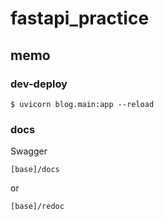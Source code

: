 # fastapi_practice

## memo

### dev-deploy

```shell
$ uvicorn blog.main:app --reload
```

### docs

Swagger

```
[base]/docs
```

or

```
[base]/redoc
```